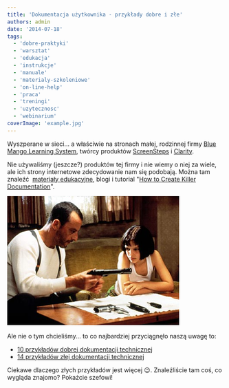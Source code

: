 ```yaml
---
title: 'Dokumentacja użytkownika - przykłady dobre i złe'
authors: admin
date: '2014-07-18'
tags:
  - 'dobre-praktyki'
  - 'warsztat'
  - 'edukacja'
  - 'instrukcje'
  - 'manuale'
  - 'materialy-szkoleniowe'
  - 'on-line-help'
  - 'praca'
  - 'treningi'
  - 'uzytecznosc'
  - 'webinarium'
coverImage: 'example.jpg'
---
```


Wyszperane w sieci... a właściwie na stronach małej, rodzinnej firmy
[Blue Mango Learning System](http://www.bluemangolearning.com/), twórcy
produktów [ScreenSteps](http://www.screensteps.com/) i
[Clarity](http://www.clarify-it.com/).

<!--truncate-->

Nie używaliśmy (jeszcze?) produktów tej firmy i nie wiemy o niej za wiele, ale
ich strony internetowe zdecydowanie nam się podobają. Można tam znaleźć
 [materiały edukacyjne](http://www.screensteps.com/learning-resources), blogi i
tutorial
"[How to Create Killer Documentation](http://docs.bluemangolearning.com/m/docs-that-rock)".

[![killer_documentation](images/killer_documentation.jpg)](http://techwriter.pl/wp-content/uploads/2014/06/killer_documentation.jpg)

Ale nie o tym chcieliśmy... to co najbardziej przyciągnęło naszą uwagę to:

- [10 przykładów dobrej dokumentacji technicznej](http://sf.screensteps.com/10-examples-of-great-end-user-documentation)
- [14 przykładów złej dokumentacji technicznej](http://sf.screensteps.com/14-examples-of-bad-documentation)

Ciekawe dlaczego złych przykładów jest więcej 😉. Znaleźliście tam coś, co
wygląda znajomo? Pokażcie szefowi!

